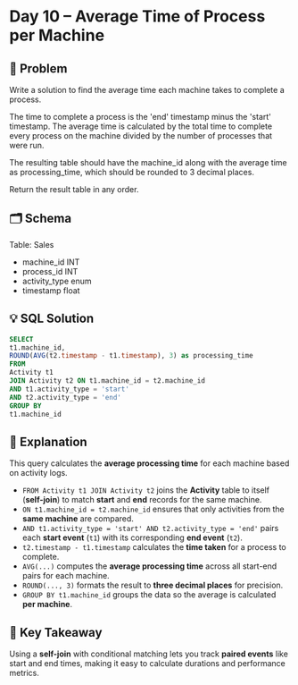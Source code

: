 # Day 10 – Average Time of Process per Machine

## 📖 Problem
Write a solution to find the average time each machine takes to complete a process.

The time to complete a process is the 'end' timestamp minus the 'start' timestamp. The average time is calculated by the total time to complete every process on the machine divided by the number of processes that were run.

The resulting table should have the machine_id along with the average time as processing_time, which should be rounded to 3 decimal places.

Return the result table in any order.

## 🗂️ Schema
Table: Sales  
- machine_id INT  
- process_id INT  
- activity_type enum  
- timestamp float   

## 💡 SQL Solution
```sql
SELECT
t1.machine_id,
ROUND(AVG(t2.timestamp - t1.timestamp), 3) as processing_time
FROM
Activity t1
JOIN Activity t2 ON t1.machine_id = t2.machine_id
AND t1.activity_type = 'start'
AND t2.activity_type = 'end'
GROUP BY
t1.machine_id
```

## 🧠 Explanation
This query calculates the **average processing time** for each machine based on activity logs.  
- `FROM Activity t1 JOIN Activity t2` joins the **Activity** table to itself (**self-join**) to match **start** and **end** records for the same machine.  
- `ON t1.machine_id = t2.machine_id` ensures that only activities from the **same machine** are compared.  
- `AND t1.activity_type = 'start' AND t2.activity_type = 'end'` pairs each **start event** (`t1`) with its corresponding **end event** (`t2`).  
- `t2.timestamp - t1.timestamp` calculates the **time taken** for a process to complete.  
- `AVG(...)` computes the **average processing time** across all start-end pairs for each machine.  
- `ROUND(..., 3)` formats the result to **three decimal places** for precision.  
- `GROUP BY t1.machine_id` groups the data so the average is calculated **per machine**.

## 🔑 Key Takeaway
Using a **self-join** with conditional matching lets you track **paired events** like start and end times, making it easy to calculate durations and performance metrics.
